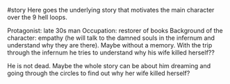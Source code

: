 #story 
Here goes the underlying story that motivates the main character over the 9 hell loops. 

Protagonist: late 30s man
Occupation: restorer of books
Background of the character: empathy (he will talk to the damned souls in the infernum and understand why they are there). 
Maybe without a memory. With the trip through the infernum he tries to understand why his wife killed herself??

He is not dead. Maybe the whole story can be about him dreaming and going through the circles to find out why her wife killed herself? 

